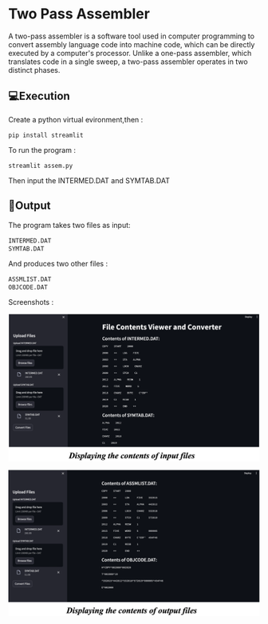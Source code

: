 # Two Pass Assembler

A two-pass assembler is a software tool used in computer programming to convert assembly language code into machine code, which can be directly executed by a computer's processor. Unlike a one-pass assembler, which translates code in a single sweep, a two-pass assembler operates in two distinct phases.


## 💻Execution
Create a python virtual evironment,then :

    pip install streamlit

To run the program :

    streamlit assem.py

Then input the INTERMED.DAT and SYMTAB.DAT

## 🔗Output

The program takes two files as input:

    INTERMED.DAT
    SYMTAB.DAT
 And produces two other files :

    ASSMLIST.DAT
    OBJCODE.DAT

Screenshots : 

![alt text](https://github.com/lohithnh/Two-Pass-Assembler/blob/main/inputfiles.png?raw=true)

![alt text](https://github.com/lohithnh/Two-Pass-Assembler/blob/main/outputfiles.png?raw=true)
